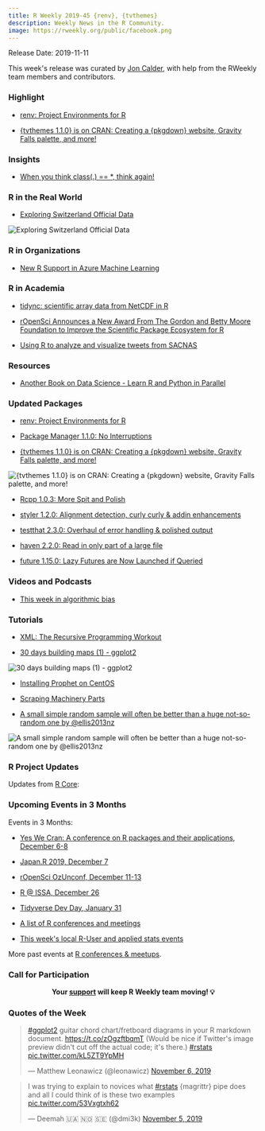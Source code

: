 ```yaml
---
title: R Weekly 2019-45 {renv}, {tvthemes}
description: Weekly News in the R Community.
image: https://rweekly.org/public/facebook.png
---
```


Release Date: 2019-11-11

This week's release was curated by [Jon Calder](https://twitter.com/jonmcalder), with help from the RWeekly team members and contributors.

###  Highlight

+ [renv: Project Environments for R](https://blog.rstudio.com/2019/11/06/renv-project-environments-for-r/)

+ [{tvthemes 1.1.0} is on CRAN: Creating a {pkgdown} website, Gravity Falls palette, and more!](http://Ryo-N7.github.io/2019-11-04-tvthemes-1.1.0-announcement/)

### Insights

+ [When you think class(.) == *, think again!](https://developer.r-project.org/Blog/public/2019/11/09/when-you-think-class.-think-again/)

### R in the Real World

+ [Exploring Switzerland Official Data](http://felixluginbuhl.com/swiss-data/)

![Exploring Switzerland Official Data](https://raw.githubusercontent.com/rweekly/image/master/2019/swiss-data_map.png)

###  R in Organizations

+ [New R Support in Azure Machine Learning](https://blog.revolutionanalytics.com/2019/11/r-in-azure-machine-learning.html)

###  R in Academia

+ [tidync: scientific array data from NetCDF in R](https://ropensci.org/blog/2019/11/05/tidync/)

+ [rOpenSci Announces a New Award From The Gordon and Betty Moore Foundation to Improve the Scientific Package Ecosystem for R](https://ropensci.org/blog/2019/11/06/scientific-package-ecosystem/)

+ [Using R to analyze and visualize tweets from SACNAS](https://www.raynamharris.com/blog/sacnas_rtweet/)

###  Resources

+ [Another Book on Data Science - Learn R and Python in Parallel](https://anotherbookondatascience.com)

### Updated Packages

+ [renv: Project Environments for R](https://blog.rstudio.com/2019/11/06/renv-project-environments-for-r/)

+ [Package Manager 1.1.0: No Interruptions](https://blog.rstudio.com/2019/11/07/package-manager-v1-1-no-interruptions/)

+ [{tvthemes 1.1.0} is on CRAN: Creating a {pkgdown} website, Gravity Falls palette, and more!](http://Ryo-N7.github.io/2019-11-04-tvthemes-1.1.0-announcement/)

![{tvthemes 1.1.0} is on CRAN: Creating a {pkgdown} website, Gravity Falls palette, and more!](https://raw.githubusercontent.com/rweekly/image/master/2019/gravityfalls-plot.png)

+ [Rcpp 1.0.3: More Spit and Polish](http://dirk.eddelbuettel.com/blog/2019/11/09#rcpp_1.0.3)

+ [styler 1.2.0: Alignment detection, curly curly & addin enhancements](https://www.tidyverse.org/blog/2019/11/styler-1-2-0/)

+ [testthat 2.3.0: Overhaul of error handling & polished output](https://www.tidyverse.org/blog/2019/11/testthat-2-3-0/)

+ [haven 2.2.0: Read in only part of a large file](https://www.tidyverse.org/blog/2019/11/haven-2-2-0/)

+ [future 1.15.0: Lazy Futures are Now Launched if Queried](https://www.jottr.org/2019/11/09/resolved-launches-lazy-futures/)

###  Videos and Podcasts

+ [This week in algorithmic bias](http://nssdeviations.com/90-this-week-in-algorithmic-bias)

###  Tutorials

+ [XML: The Recursive Programming Workout](https://www.garrickadenbuie.com/blog/recursive-xml-workout/)

+ [30 days building maps (1) - ggplot2](https://statnmap.com/2019-11-08-30daymapchallenge-building-maps-1/)

![30 days building maps (1) - ggplot2](https://raw.githubusercontent.com/rweekly/image/master/2019/cafes-in-france.jpeg)

+ [Installing Prophet on CentOS](https://datawookie.netlify.com/blog/2019/11/installing-prophet-on-centos/)

+ [Scraping Machinery Parts](https://datawookie.netlify.com/blog/2019/11/scraping-machinery-parts/)

+ [A small simple random sample will often be better than a huge not-so-random one by @ellis2013nz](http://freerangestats.info/blog/2019/11/09/sampling-from-urns)

![A small simple random sample will often be better than a huge not-so-random one by @ellis2013nz](https://raw.githubusercontent.com/rweekly/image/master/2019/sampling-from-urns-plot.png)

<!--<div class="post-more-begin></div><div class="post-more-end"></div>-->

###  R Project Updates

Updates from [R Core](http://developer.r-project.org/blosxom.cgi/R-devel/NEWS):


###  Upcoming Events in 3 Months

Events in 3 Months:

+ [Yes We Cran: A conference on R packages and their applications, December 6-8](https://www.thinksisu.org/event/yeswecran/)

+ [Japan.R 2019, December 7](https://japanr.connpass.com/event/154070/)

+ [rOpenSci OzUnconf, December 11-13](https://ozunconf19.ropensci.org/)

+ [R @ ISSA, December 26](https://r-iisa2019.rbind.io/)

+ [Tidyverse Dev Day, January 31](https://www.tidyverse.org/blog/2019/11/tidyverse-dev-day-2020/)

+ [A list of R conferences and meetings](https://jumpingrivers.github.io/meetingsR/events.html)

+ [This week's local R-User and applied stats events](https://community.rstudio.com/c/irl)


More past events at [R conferences & meetups](https://conf.rweekly.org).


###  Call for Participation


<p class="hide-support added-hostname support-rweekly" style="text-align: center;font-weight: bold;">Your <a class="non-visited externalLink" href="https://www.patreon.com/rweekly" onclick="pas(this)">support</a> will keep R Weekly team moving! 💡</p>

###  Quotes of the Week

<blockquote class="twitter-tweet"><p lang="en" dir="ltr"><a href="https://twitter.com/hashtag/ggplot2?src=hash&amp;ref_src=twsrc%5Etfw">#ggplot2</a> guitar chord chart/fretboard diagrams in your R markdown document. <a href="https://t.co/zOgzftbqmT">https://t.co/zOgzftbqmT</a> (Would be nice if Twitter&#39;s image preview didn&#39;t cut off the actual code; it&#39;s there.) <a href="https://twitter.com/hashtag/rstats?src=hash&amp;ref_src=twsrc%5Etfw">#rstats</a> <a href="https://t.co/kL5ZT9YpMH">pic.twitter.com/kL5ZT9YpMH</a></p>&mdash; Matthew Leonawicz (@leonawicz) <a href="https://twitter.com/leonawicz/status/1191954792668704768?ref_src=twsrc%5Etfw">November 6, 2019</a></blockquote>

<blockquote class="twitter-tweet"><p lang="en" dir="ltr">I was trying to explain to novices what <a href="https://twitter.com/hashtag/rstats?src=hash&amp;ref_src=twsrc%5Etfw">#rstats</a> {magrittr} pipe does and all I could think of is these two examples <a href="https://t.co/53Vxgtxh62">pic.twitter.com/53Vxgtxh62</a></p>&mdash; Deemah 🇺🇦 🇳🇴 🇸🇪 (@dmi3k) <a href="https://twitter.com/dmi3k/status/1191824875842879489?ref_src=twsrc%5Etfw">November 5, 2019</a></blockquote>
